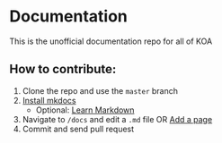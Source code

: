 # Documentation
This is the unofficial documentation repo for all of KOA

## How to contribute:
1. Clone the repo and use the `master` branch
2. [Install mkdocs](https://www.mkdocs.org/#installation)
	+ Optional: [Learn Markdown](https://guides.github.com/features/mastering-markdown/)
3. Navigate to `/docs` and edit a `.md` file OR [Add a page](https://www.mkdocs.org/#adding-pages)
4. Commit and send pull request
